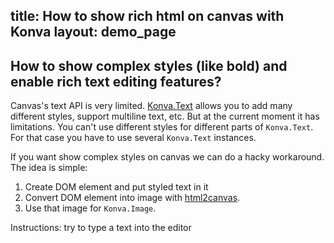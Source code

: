 title: How to show rich html on canvas with Konva
layout: demo_page
---

## How to show complex styles (like bold) and enable rich text editing features?

Canvas's text API is very limited. [Konva.Text](/docs/shapes/Text.html) allows you to add many different styles, support multiline text, etc. But at the current moment it has limitations. You can't use different styles for different parts of `Konva.Text`. For that case you have to use several `Konva.Text` instances.

If you want show complex styles on canvas we can do a hacky workaround. The idea is simple:

1. Create DOM element and put styled text in it
2. Convert DOM element into image with [html2canvas](https://html2canvas.hertzen.com/).
3. Use that image for `Konva.Image`.


Instructions: try to type a text into the editor

<!-- {% iframe /downloads/code/sandbox/Rich_Text.html %} -->

<!-- {% include_code Konva Rich Text Demo sandbox/Rich_Text.html %} -->
